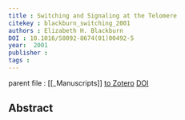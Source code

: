 ```yaml
---
title : Switching and Signaling at the Telomere
citekey : blackburn_switching_2001
authors : Elizabeth H. Blackburn
DOI : 10.1016/S0092-8674(01)00492-5
year:  2001
publisher : 
tags : 
---
```

parent file : [[_Manuscripts]]
[to Zotero](zotero://select/items/@blackburn_switching_2001) [DOI](https://doi.org/10.1016/S0092-8674(01)00492-5)

Abstract
---

